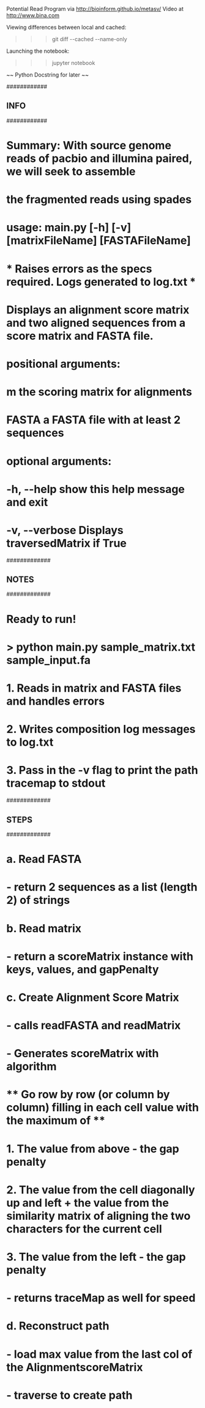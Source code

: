  Potential Read Program via http://bioinform.github.io/metasv/
 Video at http://www.bina.com


Viewing differences between local and cached:
 >>> git diff --cached --name-only

Launching the notebook:
>>> jupyter notebook






~~ Python Docstring for later ~~

############
##  INFO  ##
############
#  Summary:    With source genome reads of pacbio and illumina paired, we will seek to assemble
#              the fragmented reads using spades

# usage: main.py [-h] [-v] [matrixFileName] [FASTAFileName]
# * Raises errors as the specs required. Logs generated to log.txt *

# Displays an alignment score matrix and two aligned sequences from a score matrix and FASTA file.

# positional arguments:
#   m              the scoring matrix for alignments
#   FASTA          a FASTA file with at least 2 sequences

# optional arguments:
#   -h, --help     show this help message and exit
#   -v, --verbose  Displays traversedMatrix if True

#############
##  NOTES  ##
#############
# Ready to run!
#  > python main.py sample_matrix.txt sample_input.fa
# 1. Reads in matrix and FASTA files and handles errors
# 2. Writes composition log messages to log.txt
# 3. Pass in the -v flag to print the path tracemap to stdout

#############
##  STEPS  ##
#############
# a. Read FASTA
#    - return 2 sequences as a list (length 2) of strings
# b. Read matrix
#    - return a scoreMatrix instance with keys, values, and gapPenalty
# c. Create Alignment Score Matrix
#    - calls readFASTA and readMatrix
#    - Generates scoreMatrix with algorithm
#        ** Go row by row (or column by column) filling in each cell value with the maximum of **
#            1. The value from above - the gap penalty
#            2. The value from the cell diagonally up and left + the value from the similarity matrix of aligning the two characters for the current cell
#            3. The value from the left - the gap penalty
#    - returns traceMap as well for speed
# d. Reconstruct path
#    - load max value from the last col of the  AlignmentscoreMatrix
#    - traverse to create path
